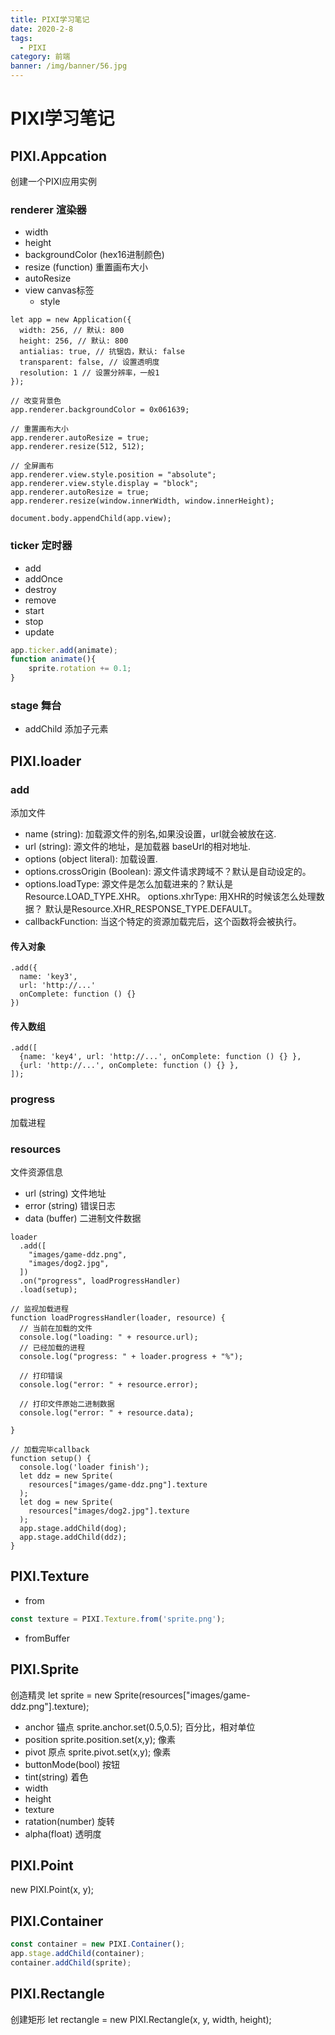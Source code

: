 ```yaml
---
title: PIXI学习笔记
date: 2020-2-8
tags:
  - PIXI
category: 前端
banner: /img/banner/56.jpg
---
```


# PIXI学习笔记

## PIXI.Appcation
创建一个PIXI应用实例

### renderer 渲染器
- width
- height
- backgroundColor (hex16进制颜色)
- resize (function) 重置画布大小
- autoResize 
- view canvas标签
  - style
```
let app = new Application({
  width: 256, // 默认: 800
  height: 256, // 默认: 800                   
  antialias: true, // 抗锯齿，默认: false
  transparent: false, // 设置透明度
  resolution: 1 // 设置分辨率，一般1
});

// 改变背景色
app.renderer.backgroundColor = 0x061639;

// 重置画布大小
app.renderer.autoResize = true;
app.renderer.resize(512, 512);

// 全屏画布
app.renderer.view.style.position = "absolute";
app.renderer.view.style.display = "block";
app.renderer.autoResize = true;
app.renderer.resize(window.innerWidth, window.innerHeight);

document.body.appendChild(app.view);
```

### ticker 定时器
- add
- addOnce
- destroy
- remove
- start
- stop
- update
```js
app.ticker.add(animate);
function animate(){
	sprite.rotation += 0.1;
}
```
### stage 舞台
- addChild 添加子元素

## PIXI.loader

### add 
添加文件
- name (string): 加载源文件的别名,如果没设置，url就会被放在这.
- url (string): 源文件的地址，是加载器 baseUrl的相对地址.
- options (object literal): 加载设置.
- options.crossOrigin (Boolean): 源文件请求跨域不？默认是自动设定的。
- options.loadType: 源文件是怎么加载进来的？默认是Resource.LOAD_TYPE.XHR。 options.xhrType: 用XHR的时候该怎么处理数据？ 默认是Resource.XHR_RESPONSE_TYPE.DEFAULT。
- callbackFunction: 当这个特定的资源加载完后，这个函数将会被执行。

#### 传入对象
```
.add({
  name: 'key3',
  url: 'http://...'
  onComplete: function () {}
})
```

#### 传入数组
```
.add([
  {name: 'key4', url: 'http://...', onComplete: function () {} },
  {url: 'http://...', onComplete: function () {} },
]);
```

### progress
加载进程

### resources
文件资源信息
- url (string) 文件地址
- error (string) 错误日志
- data (buffer) 二进制文件数据

```
loader
  .add([
    "images/game-ddz.png",
    "images/dog2.jpg",
  ])
  .on("progress", loadProgressHandler)
  .load(setup);

// 监视加载进程
function loadProgressHandler(loader, resource) {
  // 当前在加载的文件
  console.log("loading: " + resource.url);
  // 已经加载的进程
  console.log("progress: " + loader.progress + "%");

  // 打印错误
  console.log("error: " + resource.error);

  // 打印文件原始二进制数据
  console.log("error: " + resource.data);

}

// 加载完毕callback
function setup() {
  console.log('loader finish');
  let ddz = new Sprite(
    resources["images/game-ddz.png"].texture
  );
  let dog = new Sprite(
    resources["images/dog2.jpg"].texture
  );
  app.stage.addChild(dog);
  app.stage.addChild(ddz);
}
```

## PIXI.Texture
- from
```js
const texture = PIXI.Texture.from('sprite.png');
```
- fromBuffer

## PIXI.Sprite
创造精灵
let sprite = new Sprite(resources["images/game-ddz.png"].texture);
- anchor 锚点
  sprite.anchor.set(0.5,0.5); 百分比，相对单位
- position
  sprite.position.set(x,y); 像素
- pivot 原点
  sprite.pivot.set(x,y); 像素
- buttonMode(bool) 按钮
- tint(string) 着色
- width
- height
- texture
- ratation(number) 旋转
- alpha(float) 透明度

## PIXI.Point
new PIXI.Point(x, y);

## PIXI.Container
```js
const container = new PIXI.Container();
app.stage.addChild(container);
container.addChild(sprite);
```

## PIXI.Rectangle
创建矩形
let rectangle = new PIXI.Rectangle(x, y, width, height);

